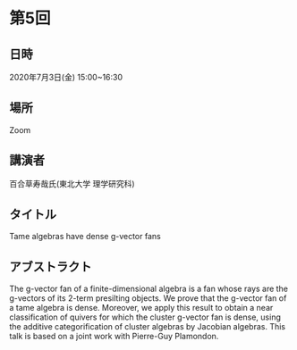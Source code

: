 # 第5回
## 日時
2020年7月3日(金) 15:00~16:30
    
## 場所
Zoom
    
## 講演者
百合草寿哉氏(東北大学 理学研究科)
    
## タイトル
Tame algebras have dense g-vector fans
    
## アブストラクト
The g-vector fan of a finite-dimensional algebra is a fan whose rays are the g-vectors of its 2-term presilting objects. We prove that the g-vector fan of a tame algebra is dense. Moreover, we apply this result to obtain a near classification of quivers for which the cluster g-vector fan is dense, using the additive categorification of cluster algebras by Jacobian algebras. This talk is based on a joint work with Pierre-Guy Plamondon.